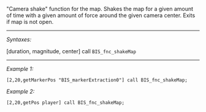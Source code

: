 "Camera shake" function for the map. Shakes the map for a given amount of time with a given amount of force around the given camera center. Exits if map is not open.


---
*Syntaxes:*

[duration, magnitude, center] call `BIS_fnc_shakeMap`

---
*Example 1:*

```sqf
[2,20,getMarkerPos "BIS_markerExtraction0"] call BIS_fnc_shakeMap;
```

*Example 2:*

```sqf
[2,20,getPos player] call BIS_fnc_shakeMap;
```